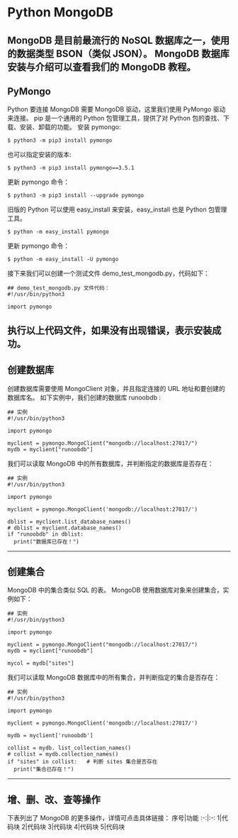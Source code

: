 # Python MongoDB

MongoDB 是目前最流行的 NoSQL 数据库之一，使用的数据类型 BSON（类似 JSON）。
MongoDB 数据库安装与介绍可以查看我们的 MongoDB 教程。
---
## PyMongo
Python 要连接 MongoDB 需要 MongoDB 驱动，这里我们使用 PyMongo 驱动来连接。
pip 是一个通用的 Python 包管理工具，提供了对 Python 包的查找、下载、安装、卸载的功能。
安装 pymongo:
```
$ python3 -m pip3 install pymongo
```
也可以指定安装的版本:
```
$ python3 -m pip3 install pymongo==3.5.1
```
更新 pymongo 命令：
```
$ python3 -m pip3 install --upgrade pymongo
```
旧版的 Python 可以使用 easy_install 来安装，easy_install 也是 Python 包管理工具。
```
$ python -m easy_install pymongo
```
更新 pymongo 命令：
```
$ python -m easy_install -U pymongo
```
接下来我们可以创建一个测试文件 demo_test_mongodb.py，代码如下：
```
## demo_test_mongodb.py 文件代码：
#!/usr/bin/python3
 
import pymongo
```
执行以上代码文件，如果没有出现错误，表示安装成功。
---
## 创建数据库
创建数据库需要使用 MongoClient 对象，并且指定连接的 URL 地址和要创建的数据库名。
如下实例中，我们创建的数据库 runoobdb : 
```
## 实例
#!/usr/bin/python3
 
import pymongo
 
myclient = pymongo.MongoClient("mongodb://localhost:27017/")
mydb = myclient["runoobdb"]
```
我们可以读取 MongoDB 中的所有数据库，并判断指定的数据库是否存在：
```
## 实例
#!/usr/bin/python3
 
import pymongo
 
myclient = pymongo.MongoClient('mongodb://localhost:27017/')
 
dblist = myclient.list_database_names()
# dblist = myclient.database_names() 
if "runoobdb" in dblist:
  print("数据库已存在！")
```
---
## 创建集合
MongoDB 中的集合类似 SQL 的表。
MongoDB 使用数据库对象来创建集合，实例如下：
```
## 实例
#!/usr/bin/python3
 
import pymongo
 
myclient = pymongo.MongoClient("mongodb://localhost:27017/")
mydb = myclient["runoobdb"]
 
mycol = mydb["sites"]
```
我们可以读取 MongoDB 数据库中的所有集合，并判断指定的集合是否存在：
```
## 实例
#!/usr/bin/python3
 
import pymongo
 
myclient = pymongo.MongoClient('mongodb://localhost:27017/')
 
mydb = myclient['runoobdb']
 
collist = mydb. list_collection_names()
# collist = mydb.collection_names()
if "sites" in collist:   # 判断 sites 集合是否存在
  print("集合已存在！")
```
---
## 增、删、改、查等操作
下表列出了 MongoDB 的更多操作，详情可点击具体链接：
序号|功能
:-:|:-:
1|代码块
2|代码块
3|代码块
4|代码块
5|代码块
